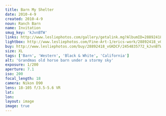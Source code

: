 ```yaml
---
title: Barn My Shelter
date: 2010-4-9
created: 2010-4-9
noun: Ranch Barn
name: Invitation
smug_key: 'kJvnBTW'
links: http://www.lesliephotos.com/gallery/getalink.mg?AlbumID=28892418&AlbumKey=vGKDCF&ImageID=2454835772&ImageKey=kJvnBTW&how=forum&Page=1
lightbox: http://www.lesliephotos.com/Fine-Art-1/erics-work/28892418_vGKDCF#!i=2454835772&k=kJvnBTW&lb=1&s=A
buy: http://www.lesliephotos.com/buy/28892418_vGKDCF/2454835772_kJvnBTW/
size: XL
tags: ['Barn', 'Western', 'Black & White', 'California']
alt: 'Grandmas old horse barn under a stormy sky'
exposure: 1/200
aperture: 7.1
iso: 200
focal_length: 18
camera: Nikon D90
lens: 18-105 f/3.5-5.6 VR
lat: 
lon: 
layout: image
image: true
---
```

